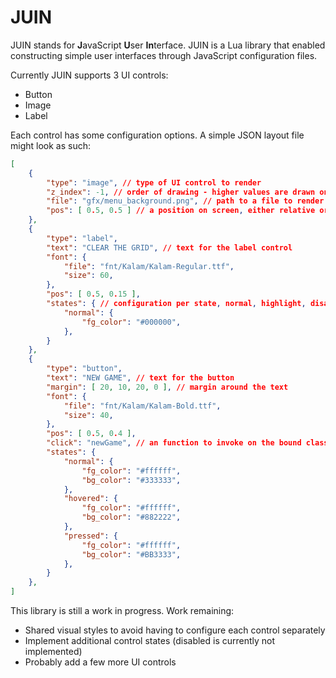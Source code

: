 # JUIN

JUIN stands for **J**avaScript **U**ser **In**terface. JUIN is a Lua library that enabled constructing simple user interfaces through JavaScript configuration files.

Currently JUIN supports 3 UI controls:

* Button
* Image
* Label

Each control has some configuration options. A simple JSON layout file might look as such:

```json
[
	{
		"type": "image", // type of UI control to render
		"z_index": -1, // order of drawing - higher values are drawn on top of lower values
		"file": "gfx/menu_background.png", // path to a file to render
		"pos": [ 0.5, 0.5 ] // a position on screen, either relative or absolute
	},	
	{
		"type": "label",
		"text": "CLEAR THE GRID", // text for the label control
		"font": {
			"file": "fnt/Kalam/Kalam-Regular.ttf",
			"size": 60,
		},
		"pos": [ 0.5, 0.15 ],
		"states": { // configuration per state, normal, highlight, disabled, ...
			"normal": {
				"fg_color": "#000000",
			},
		}
	},
	{
		"type": "button",
		"text": "NEW GAME", // text for the button
		"margin": [ 20, 10, 20, 0 ], // margin around the text
		"font": {
			"file": "fnt/Kalam/Kalam-Bold.ttf",
			"size": 40,
		},
		"pos": [ 0.5, 0.4 ],
		"click": "newGame", // an function to invoke on the bound class
		"states": {
			"normal": {
				"fg_color": "#ffffff",
				"bg_color": "#333333",
			},
			"hovered": {
				"fg_color": "#ffffff",
				"bg_color": "#882222",
			},
			"pressed": {
				"fg_color": "#ffffff",
				"bg_color": "#BB3333",
			},
		}
	},
]
```

This library is still a work in progress. Work remaining:

- Shared visual styles to avoid having to configure each control separately
- Implement additional control states (disabled is currently not implemented)
- Probably add a few more UI controls

